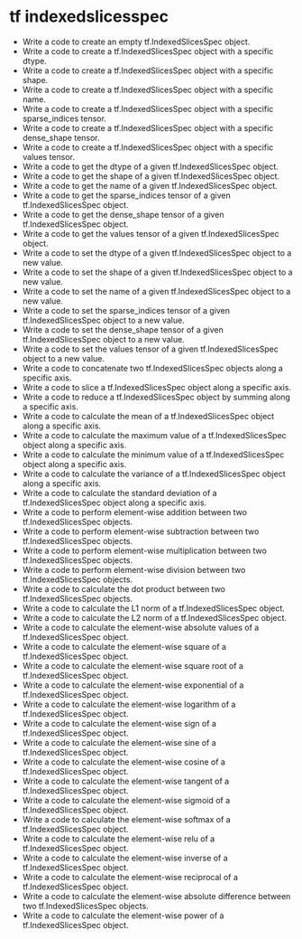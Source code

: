 # tf indexedslicesspec

- Write a code to create an empty tf.IndexedSlicesSpec object.
- Write a code to create a tf.IndexedSlicesSpec object with a specific dtype.
- Write a code to create a tf.IndexedSlicesSpec object with a specific shape.
- Write a code to create a tf.IndexedSlicesSpec object with a specific name.
- Write a code to create a tf.IndexedSlicesSpec object with a specific sparse_indices tensor.
- Write a code to create a tf.IndexedSlicesSpec object with a specific dense_shape tensor.
- Write a code to create a tf.IndexedSlicesSpec object with a specific values tensor.
- Write a code to get the dtype of a given tf.IndexedSlicesSpec object.
- Write a code to get the shape of a given tf.IndexedSlicesSpec object.
- Write a code to get the name of a given tf.IndexedSlicesSpec object.
- Write a code to get the sparse_indices tensor of a given tf.IndexedSlicesSpec object.
- Write a code to get the dense_shape tensor of a given tf.IndexedSlicesSpec object.
- Write a code to get the values tensor of a given tf.IndexedSlicesSpec object.
- Write a code to set the dtype of a given tf.IndexedSlicesSpec object to a new value.
- Write a code to set the shape of a given tf.IndexedSlicesSpec object to a new value.
- Write a code to set the name of a given tf.IndexedSlicesSpec object to a new value.
- Write a code to set the sparse_indices tensor of a given tf.IndexedSlicesSpec object to a new value.
- Write a code to set the dense_shape tensor of a given tf.IndexedSlicesSpec object to a new value.
- Write a code to set the values tensor of a given tf.IndexedSlicesSpec object to a new value.
- Write a code to concatenate two tf.IndexedSlicesSpec objects along a specific axis.
- Write a code to slice a tf.IndexedSlicesSpec object along a specific axis.
- Write a code to reduce a tf.IndexedSlicesSpec object by summing along a specific axis.
- Write a code to calculate the mean of a tf.IndexedSlicesSpec object along a specific axis.
- Write a code to calculate the maximum value of a tf.IndexedSlicesSpec object along a specific axis.
- Write a code to calculate the minimum value of a tf.IndexedSlicesSpec object along a specific axis.
- Write a code to calculate the variance of a tf.IndexedSlicesSpec object along a specific axis.
- Write a code to calculate the standard deviation of a tf.IndexedSlicesSpec object along a specific axis.
- Write a code to perform element-wise addition between two tf.IndexedSlicesSpec objects.
- Write a code to perform element-wise subtraction between two tf.IndexedSlicesSpec objects.
- Write a code to perform element-wise multiplication between two tf.IndexedSlicesSpec objects.
- Write a code to perform element-wise division between two tf.IndexedSlicesSpec objects.
- Write a code to calculate the dot product between two tf.IndexedSlicesSpec objects.
- Write a code to calculate the L1 norm of a tf.IndexedSlicesSpec object.
- Write a code to calculate the L2 norm of a tf.IndexedSlicesSpec object.
- Write a code to calculate the element-wise absolute values of a tf.IndexedSlicesSpec object.
- Write a code to calculate the element-wise square of a tf.IndexedSlicesSpec object.
- Write a code to calculate the element-wise square root of a tf.IndexedSlicesSpec object.
- Write a code to calculate the element-wise exponential of a tf.IndexedSlicesSpec object.
- Write a code to calculate the element-wise logarithm of a tf.IndexedSlicesSpec object.
- Write a code to calculate the element-wise sign of a tf.IndexedSlicesSpec object.
- Write a code to calculate the element-wise sine of a tf.IndexedSlicesSpec object.
- Write a code to calculate the element-wise cosine of a tf.IndexedSlicesSpec object.
- Write a code to calculate the element-wise tangent of a tf.IndexedSlicesSpec object.
- Write a code to calculate the element-wise sigmoid of a tf.IndexedSlicesSpec object.
- Write a code to calculate the element-wise softmax of a tf.IndexedSlicesSpec object.
- Write a code to calculate the element-wise relu of a tf.IndexedSlicesSpec object.
- Write a code to calculate the element-wise inverse of a tf.IndexedSlicesSpec object.
- Write a code to calculate the element-wise reciprocal of a tf.IndexedSlicesSpec object.
- Write a code to calculate the element-wise absolute difference between two tf.IndexedSlicesSpec objects.
- Write a code to calculate the element-wise power of a tf.IndexedSlicesSpec object.